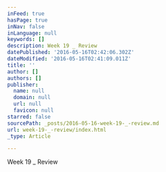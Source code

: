 ```yaml
---
inFeed: true
hasPage: true
inNav: false
inLanguage: null
keywords: []
description: Week 19 _ Review
datePublished: '2016-05-16T02:42:06.302Z'
dateModified: '2016-05-16T02:41:09.011Z'
title: ''
author: []
authors: []
publisher:
  name: null
  domain: null
  url: null
  favicon: null
starred: false
sourcePath: _posts/2016-05-16-week-19-_-review.md
url: week-19-_-review/index.html
_type: Article

---
```

Week 19 \_ Review